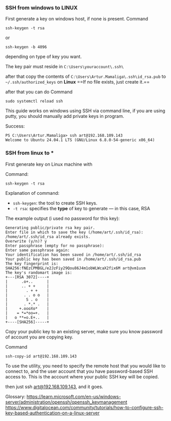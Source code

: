 
### SSH from windows to LINUX

First generate a key on windows host, if none is present.
Command
```
ssh-keygen -t rsa
```
or
```
ssh-keygen -b 4096
```

depending on type of key you want.

The key pair must reside in
`C:\Users\youraccount\.ssh\`

after that copy the contents of  `C:\Users\Artur.Mamaliga\.ssh\id_rsa.pub`
to `~/.ssh/authorized_keys` on **Linux** 
==If no file exists, just create it.==

after that you can do 
Command
```
sudo systemctl reload ssh
```

This guide works on windows using SSH via command line, if you are using putty, you should manually add private keys in program.

Success:
```
PS C:\Users\Artur.Mamaliga> ssh art@192.168.109.143
Welcome to Ubuntu 24.04.1 LTS (GNU/Linux 6.8.0-54-generic x86_64)
```
### SSH from linux to *

First generate key on Linux machine with 

Command:
```
ssh-keygen -t rsa
```

Explanation of command:
- `ssh-keygen`: the tool to create SSH keys.
- `-t rsa`: specifies the **type** of key to generate — in this case, RSA

The example output (i used no password for this key):
```
Generating public/private rsa key pair.
Enter file in which to save the key (/home/art/.ssh/id_rsa):
/home/art/.ssh/id_rsa already exists.
Overwrite (y/n)? y
Enter passphrase (empty for no passphrase):
Enter same passphrase again:
Your identification has been saved in /home/art/.ssh/id_rsa
Your public key has been saved in /home/art/.ssh/id_rsa.pub
The key fingerprint is:
SHA256:fNEzCPMBGL/e2JzFiy29Qou86J4m1obWLWcaX2fix6M art@vm1usm
The key's randomart image is:
+---[RSA 3072]----+
|      .o+..      |
|      .. + +     |
|        . + +    |
|       . . o o   |
|        S . o    |
|       . *.* .   |
|     +.oooXo*    |
|    = *=*oo=+.   |
|   o **=o.E+..   |
+----[SHA256]-----+
```

Copy your public key to an existing server, make sure you know password of account you are copying key.

Command 
```
ssh-copy-id art@192.168.109.143
```

To use the utility, you need to specify the remote host that you would like to connect to, and the user account that you have password-based SSH access to. This is the account where your public SSH key will be copied.

then just ssh art@192.168.109.143, and it goes.


Glossary:
https://learn.microsoft.com/en-us/windows-server/administration/openssh/openssh_keymanagement
https://www.digitalocean.com/community/tutorials/how-to-configure-ssh-key-based-authentication-on-a-linux-server